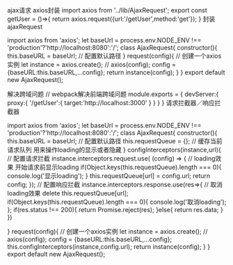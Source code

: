 ajax请求
axios封装
import axios from '../lib/AjaxRequest';
export const getUser = ()=>{
  return axios.request({url:'/getUser',method:'get'});
}
封装ajaxRequest

import axios from 'axios';
let baseUrl = process.env.NODE_ENV !== 'production'?'http://localhost:8080':'/';
class AjaxRequest{
    constructor(){
        this.baseURL = baseUrl; // 配置默认路径
    }
    request(config){
        // 创建一个axios实例
        let instance = axios.create();
        // axios(config);
        config = {baseURL:this.baseURL,...config};
        return instance(config);
    }
}
export default new AjaxRequest();

解决跨域问题
// webpack解决前端跨域问题
module.exports = {
  devServer:{
      proxy:{
          '/getUser':{
              target:'http://localhost:3000'
          }
      }
  }
}
请求拦截器／响应拦截器

import axios from 'axios';
let baseUrl = process.env.NODE_ENV !== 'production'?'http://localhost:8080':'/';
class AjaxRequest{
  constructor(){
      this.baseURL = baseUrl; // 配置默认路径
      this.requestQueue = {}; // 缓存当前请求队列 用来操作loading的显示或者隐藏
  }
  configInterceptors(instance,url){
      // 配置请求拦截
      instance.interceptors.request.use( (config) => {
          //  loading效果 开始请求前显示loading
          if(Object.keys(this.requestQueue).length === 0){
              console.log('显示loading');
          }
          this.requestQueue[url] = config.url;
          return config;
      });
      // 配置响应拦截
      instance.interceptors.response.use(res=>{
          // 取消loading效果
          delete this.requestQueue[url];
          if(Object.keys(this.requestQueue).length === 0){
              console.log('取消loading');
          };
          if(res.status !== 200){
              return Promise.reject(res);
          }else{
              return res.data;
          }
      })

  }
  request(config){
      // 创建一个axios实例
      let instance = axios.create();
      // axios(config);
      config = {baseURL:this.baseURL,...config};
      this.configInterceptors(instance,config.url);
      return instance(config);
  }
}
export default new AjaxRequest();